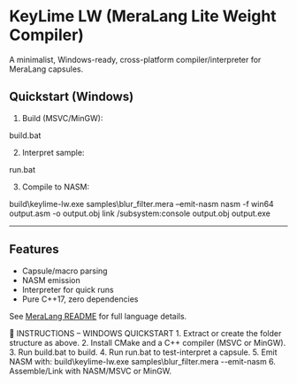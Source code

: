 # KeyLime LW (MeraLang Lite Weight Compiler)

A minimalist, Windows-ready, cross-platform compiler/interpreter for MeraLang capsules.

## Quickstart (Windows)

1. Build (MSVC/MinGW):

build.bat

2. Interpret sample:

run.bat

3. Compile to NASM:

build\keylime-lw.exe samples\blur_filter.mera –emit-nasm
nasm -f win64 output.asm -o output.obj
link /subsystem:console output.obj
output.exe

---

## Features

- Capsule/macro parsing
- NASM emission
- Interpreter for quick runs
- Pure C++17, zero dependencies

See [MeraLang README](https://github.com/JoeySoprano420/MERALANG/blob/main/README.md) for full language details.

🚀 INSTRUCTIONS – WINDOWS QUICKSTART
	1.	Extract or create the folder structure as above.
	2.	Install CMake and a C++ compiler (MSVC or MinGW).
	3.	Run build.bat to build.
	4.	Run run.bat to test-interpret a capsule.
	5.	Emit NASM with:
build\keylime-lw.exe samples\blur_filter.mera --emit-nasm
	6.	Assemble/Link with NASM/MSVC or MinGW.
